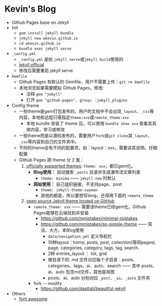 # Kevin's Blog

- Github Pages base on Jekyll
- Init
    - `gem install jekyll bundle`
    - `jekyll new wkevin.github.io`
    - `cd wkevin.github.io`
    - `bundle exec jekyll serve`
- `_config.yml`
    - `_config.yml` 是给 `jekyll serve`或`jekyll build`使用的
    - [jekyll official](https://jekyllrb.com/docs/configuration/)
    - 修改后需要重启 jekyll serve
- `Gemfile`
    - Github Pages 有默认的 Gemfile，用户不需要上传：`git rm Gemfile`
    - 本地浏览如果需要模拟 Github Pages，修改:
        - 注释 `gem "jekyll"`
        - 打开 `gem "github-pages", group: :jekyll_plugins`
- Config theme
    - 一些theme是gem打包发布的，用户的文档中不会出现`_layout`、`_css`等内容，本地和远程只需指定`theme:xxx`或`remote_theme:xxx`
        - 本地 bundle 安装了 theme 后，可以使用 `bundle show xxx` 查看其具体内容，学习或修改
    - 一些theme而是以源码发布的，需要用户`fork`或`git clone`其`_layout`、`_css`等内容到自己的文件夹中。
    - 不同的theme会有不同的配置项，如：layout：xxx，需要读其说明，仔细配置
    - Github Pages 把 theme 分 2 类：
        1. [officially supported themes](https://pages.github.com/themes/): `theme: xxx`，都已gem化。
            - **Blog使用：** 自动搜索 `_posts` 目录并生成瀑布流文章列表
                - `theme: minima` —— `jekyll new` 时默认
            - **网站使用：** 自己组织链接，不支持page、post
                - `theme: jekyll-theme-cayman`
                - 其他的都是，所以要想写blog，还得用下面的 `remote_theme`
        2. [open source Jekyll theme hosted on GitHub](https://github.com/topics/jekyll-theme)
            - `remote_theme: xxx` —— 需要该theme已经gem化，Github Pages能够在云端找到并安装
                - https://github.com/mmistakes/minimal-mistakes
                - https://github.com/mmistakes/so-simple-theme —— 简洁、大方，本Blog使用
                    - `data/navigation.yml` 定义导航栏
                    - 10种layout：home, posts, post, collection(等同pages), page, categories, category,  tags, tag, search.
                    - 2种 entries_layout ： list, grid
                    - 根目录下的 .md 文件对应每个子目录：posts、categories、tags、ai、auto、search —— 其中 posts、ai、auto 包含md文件，其他是视图
                    - posts、ai、auto 分别对应 `_post`、`_ai`、`_auto` 文件夹
            - fork -- modify
                - https://github.com/daattali/beautiful-jekyll
- Others
    - [font awesome](https://fontawesome.com)
